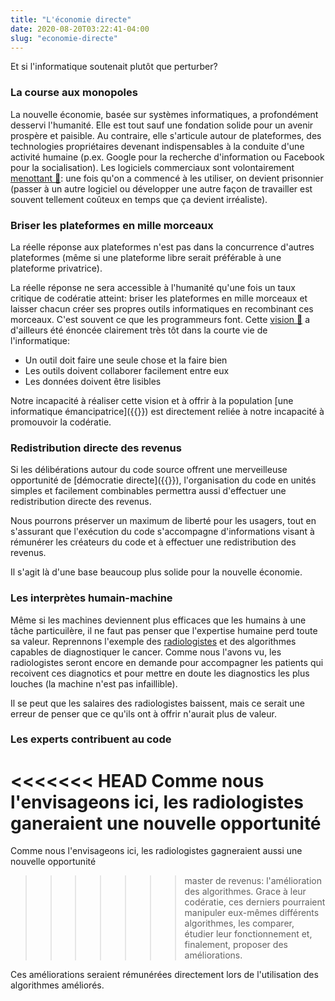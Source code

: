 ```yaml
---
title: "L'économie directe"
date: 2020-08-20T03:22:41-04:00
slug: "economie-directe"
---
```


Et si l'informatique soutenait plutôt que perturber?
<!--more-->

### La course aux monopoles

La nouvelle économie, basée sur systèmes informatiques, a profondément desservi
l'humanité.  Elle est tout sauf une fondation solide pour un avenir prospère et
paisible.  Au contraire, elle s'articule autour de plateformes, des
technologies propriétaires devenant indispensables à la conduite d'une activité
humaine (p.ex. Google pour la recherche d'information ou Facebook pour la
socialisation).  Les logiciels commerciaux sont volontairement <a
href="https://ici.radio-canada.ca/nouvelle/1101238/montreal-logiciel-materiel-libre-francois-croteau"
target="_blank">menottant 🔗</a>: une fois qu'on a commencé à les utiliser, on
devient prisonnier (passer à un autre logiciel ou développer une autre façon de
travailler est souvent tellement coûteux en temps que ça devient irréaliste).

### Briser les plateformes en mille morceaux

La réelle réponse aux plateformes n'est pas dans la concurrence d'autres plateformes (même si une plateforme libre serait préférable à une plateforme privatrice).

La réelle réponse ne sera accessible à l'humanité qu'une fois un taux critique de codératie atteint: briser les plateformes en mille morceaux et
laisser chacun créer ses propres outils informatiques en recombinant ces morceaux. C'est souvent ce que les programmeurs font. 
Cette <a href="https://fr.wikipedia.org/wiki/Philosophie_d%27Unix" target="_blank">vision 🔗</a> a d'ailleurs été énoncée clairement très tôt dans la courte vie de l'informatique:

* Un outil doit faire une seule chose et la faire bien
* Les outils doivent collaborer facilement entre eux
* Les données doivent être lisibles

Notre incapacité à réaliser cette vision et à offrir à la population [une
informatique émancipatrice]({{<ref we-need-code>}}) est directement reliée à
notre incapacité à promouvoir la codératie.

### Redistribution directe des revenus

Si les délibérations autour du code source offrent une merveilleuse opportunité
de [démocratie directe]({{<ref rebuild-democracy>}}), l'organisation du code
en unités simples et facilement combinables permettra aussi
d'effectuer une redistribution directe des revenus.

Nous pourrons préserver un maximum de liberté pour les usagers, tout en
s'assurant que l'exécution du code s'accompagne d'informations visant à
rémunérer les créateurs du code et à effectuer une redistribution
des revenus.

Il s'agit là d'une base beaucoup plus solide pour la nouvelle économie.

### Les interprètes humain-machine

Même si les machines deviennent plus efficaces que les humains à une tâche
particuilère, il ne faut pas penser que l'expertise humaine perd toute sa
valeur.  Reprennons l'exemple des
[radiologistes](/publications/comprendre-le-monde#radiologie) et des
algorithmes capables de diagnostiquer le cancer. Comme nous l'avons vu, 
les radiologistes seront encore en demande pour accompagner les patients qui
recoivent ces diagnotics et pour mettre en doute les diagnostics les plus
louches (la machine n'est pas infaillible).

Il se peut que les salaires des radiologistes baissent, mais ce serait une
erreur de penser que ce qu'ils ont à offrir n'aurait plus de valeur.

### Les experts contribuent au code

<<<<<<< HEAD
Comme nous l'envisageons ici, les radiologistes ganeraient une nouvelle opportunité
=======
Comme nous l'envisageons ici, les radiologistes gagneraient aussi une nouvelle opportunité
>>>>>>> master
de revenus: l'amélioration des algorithmes.  Grace à leur codératie, ces
derniers pourraient manipuler eux-mêmes différents algorithmes, les comparer,
étudier leur fonctionnement et, finalement, proposer des améliorations.

Ces améliorations seraient rémunérées directement lors de l'utilisation
des algorithmes améliorés.










